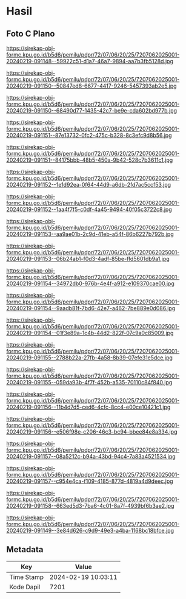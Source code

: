 # Hasil

## Foto C Plano

https://sirekap-obj-formc.kpu.go.id/b5d6/pemilu/pdpr/72/07/06/20/25/7207062025001-20240219-091148--59922c51-d1a7-46a7-9894-aa7b3fb5128d.jpg

https://sirekap-obj-formc.kpu.go.id/b5d6/pemilu/pdpr/72/07/06/20/25/7207062025001-20240219-091150--50847ed8-6677-4417-9246-5457393ab2e5.jpg

https://sirekap-obj-formc.kpu.go.id/b5d6/pemilu/pdpr/72/07/06/20/25/7207062025001-20240219-091150--68490d77-1435-42c7-be9e-cda602bd977b.jpg

https://sirekap-obj-formc.kpu.go.id/b5d6/pemilu/pdpr/72/07/06/20/25/7207062025001-20240219-091151--87e13732-0fc2-475c-b328-8c3efc9d8b56.jpg

https://sirekap-obj-formc.kpu.go.id/b5d6/pemilu/pdpr/72/07/06/20/25/7207062025001-20240219-091151--84175bbb-48b5-450a-9b42-528c7b3611c1.jpg

https://sirekap-obj-formc.kpu.go.id/b5d6/pemilu/pdpr/72/07/06/20/25/7207062025001-20240219-091152--1e1d92ea-0f64-44d9-a6db-2fd7ac5ccf53.jpg

https://sirekap-obj-formc.kpu.go.id/b5d6/pemilu/pdpr/72/07/06/20/25/7207062025001-20240219-091152--1aa4f7f5-c0df-4a45-9494-40f05c3722c8.jpg

https://sirekap-obj-formc.kpu.go.id/b5d6/pemilu/pdpr/72/07/06/20/25/7207062025001-20240219-091153--aa9ae01b-2c9d-41eb-a54f-86b6227b792b.jpg

https://sirekap-obj-formc.kpu.go.id/b5d6/pemilu/pdpr/72/07/06/20/25/7207062025001-20240219-091153--06b24ab1-f0d3-4adf-85be-ffd5601db9a1.jpg

https://sirekap-obj-formc.kpu.go.id/b5d6/pemilu/pdpr/72/07/06/20/25/7207062025001-20240219-091154--34972db0-976b-4e4f-a912-e109370cae00.jpg

https://sirekap-obj-formc.kpu.go.id/b5d6/pemilu/pdpr/72/07/06/20/25/7207062025001-20240219-091154--9aadb81f-7bd6-42e7-a462-7be889e0d086.jpg

https://sirekap-obj-formc.kpu.go.id/b5d6/pemilu/pdpr/72/07/06/20/25/7207062025001-20240219-091154--01f3e89a-1c4b-44d2-822f-07c9a0c85009.jpg

https://sirekap-obj-formc.kpu.go.id/b5d6/pemilu/pdpr/72/07/06/20/25/7207062025001-20240219-091155--2788b22a-27fb-4a58-8b39-07efe31e5dce.jpg

https://sirekap-obj-formc.kpu.go.id/b5d6/pemilu/pdpr/72/07/06/20/25/7207062025001-20240219-091155--059da93b-4f7f-452b-a535-70110c84f840.jpg

https://sirekap-obj-formc.kpu.go.id/b5d6/pemilu/pdpr/72/07/06/20/25/7207062025001-20240219-091156--11b4d7d5-ced6-4cfc-8cc4-e00ce10421c1.jpg

https://sirekap-obj-formc.kpu.go.id/b5d6/pemilu/pdpr/72/07/06/20/25/7207062025001-20240219-091156--e506f98e-c206-46c3-bc94-bbee84e8a334.jpg

https://sirekap-obj-formc.kpu.go.id/b5d6/pemilu/pdpr/72/07/06/20/25/7207062025001-20240219-091157--08a5212c-b94a-43bd-94c4-7a83a4521534.jpg

https://sirekap-obj-formc.kpu.go.id/b5d6/pemilu/pdpr/72/07/06/20/25/7207062025001-20240219-091157--c954e4ca-f109-4185-877d-4819a4d9deec.jpg

https://sirekap-obj-formc.kpu.go.id/b5d6/pemilu/pdpr/72/07/06/20/25/7207062025001-20240219-091158--663ed5d3-7ba6-4c01-8a7f-4939bf6b3ae2.jpg

https://sirekap-obj-formc.kpu.go.id/b5d6/pemilu/pdpr/72/07/06/20/25/7207062025001-20240219-091149--3e84d626-c9d9-49e3-a4ba-1168bc18bfce.jpg


## Metadata

| Key        | Value               |
| ---------- | ------------------- |
| Time Stamp | 2024-02-19 10:03:11 |
| Kode Dapil | 7201                |



